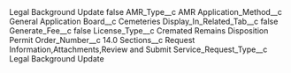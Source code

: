 <?xml version="1.0" encoding="UTF-8"?>
<CustomMetadata xmlns="http://soap.sforce.com/2006/04/metadata" xmlns:xsi="http://www.w3.org/2001/XMLSchema-instance" xmlns:xsd="http://www.w3.org/2001/XMLSchema">
    <label>Legal Background Update</label>
    <protected>false</protected>
    <values>
        <field>AMR_Type__c</field>
        <value xsi:type="xsd:string">AMR</value>
    </values>
    <values>
        <field>Application_Method__c</field>
        <value xsi:type="xsd:string">General Application</value>
    </values>
    <values>
        <field>Board__c</field>
        <value xsi:type="xsd:string">Cemeteries</value>
    </values>
    <values>
        <field>Display_In_Related_Tab__c</field>
        <value xsi:type="xsd:boolean">false</value>
    </values>
    <values>
        <field>Generate_Fee__c</field>
        <value xsi:type="xsd:boolean">false</value>
    </values>
    <values>
        <field>License_Type__c</field>
        <value xsi:type="xsd:string">Cremated Remains Disposition Permit</value>
    </values>
    <values>
        <field>Order_Number__c</field>
        <value xsi:type="xsd:double">14.0</value>
    </values>
    <values>
        <field>Sections__c</field>
        <value xsi:type="xsd:string">Request Information,Attachments,Review and Submit</value>
    </values>
    <values>
        <field>Service_Request_Type__c</field>
        <value xsi:type="xsd:string">Legal Background Update</value>
    </values>
</CustomMetadata>

